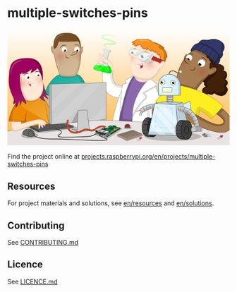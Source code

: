 # multiple-switches-pins

![multiple-switches-pins](banner.png)

Find the project online at [projects.raspberrypi.org/en/projects/multiple-switches-pins](https://projects.raspberrypi.org/en/projects/multiple-switches-pins)

## Resources
For project materials and solutions, see [en/resources](https://github.com/raspberrypilearning/multiple-switches-pins/tree/master/en/resources) and [en/solutions](https://github.com/raspberrypilearning/multiple-switches-pins/tree/master/en/solutions).

## Contributing
See [CONTRIBUTING.md](CONTRIBUTING.md)

## Licence
 See [LICENCE.md](LICENCE.md)